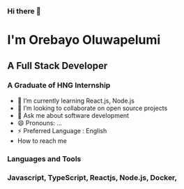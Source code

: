### Hi there 👋

# I'm Orebayo Oluwapelumi
## A Full Stack Developer
### A Graduate of HNG Internship

- 🌱 I’m currently learning React.js, Node.js
- 👯 I’m looking to collaborate on open source projects
- 💬 Ask me about software development 
- 😄 Pronouns: ...
- ⚡ Preferred Language : English
-  How to reach me

 


### Languages and Tools

### Javascript, TypeScript, Reactjs, Node.js, Docker,

